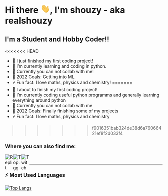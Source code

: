 # Hi there <img src="https://raw.githubusercontent.com/ABSphreak/ABSphreak/master/gifs/Hi.gif" width="30px">, I'm shouzy - aka realshouzy


## I'm a Student and Hobby Coder!!

<<<<<<< HEAD
- 🔭 I just finished my first coding project!
- 🌱 I’m currently learning and coding in python.
- 👯 Currently you can not collab with me!
- 🥅 2022 Goals: Getting into ML.
- ⚡ Fun fact: I love maths, physics and chemistry!
=======
- 🔭 I about to finish my first coding project!
- 🌱 I’m currently coding useful python programms and generally learning everything around python
- 👯 Currently you can not collab with me
- 🥅 2022 Goals: Finally finishing some of my projects
- ⚡ Fun fact: I love maths, physics and chemistry
>>>>>>> f9016351bab324de38d6a76066421ef8f2d033f4

### Where you can also find me:
[<img align="left" alt="Replit" width="26px" src="https://uptime.com/media/website_profiles/repl.it.png" />][replit]
[<img align="left" alt="Top.gg" width="26px" src="https://avatars.githubusercontent.com/u/34552786?s=280&v=4" />][top.gg]
[<img align="left" alt="Twitch" width="26px" src="https://twitch.shouzy.repl.co/twitch.jpeg" />][twitch]
<br/>

---

### :zap: Most Used Languages

[![Top Langs](https://github-readme-stats.vercel.app/api/top-langs/?username=realshouzy)](https://github.com/anuraghazra/github-readme-stats)



[replit]: https://replit.com/@shouzy
[top.gg]: https://top.gg/user/733050256278945832
[twitch]: https://www.twitch.tv/realshouzy